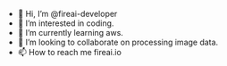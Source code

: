 - 👋 Hi, I’m @fireai-developer
- 👀 I’m interested in coding.
- 🌱 I’m currently learning aws.
- 💞️ I’m looking to collaborate on processing image data.
- 📫 How to reach me fireai.io

<!---
fireai-developer/fireai-developer is a ✨ special ✨ repository because its `README.md` (this file) appears on your GitHub profile.
You can click the Preview link to take a look at your changes.
--->
